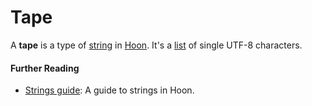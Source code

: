 # Tape

A **tape** is a type of [string](glossary/string) in [Hoon](glossary/hoon). It's a [list](glossary/list) of single UTF-8 characters.

#### Further Reading

- [Strings guide](language/hoon/guides/strings): A guide to strings in Hoon.
